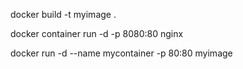 
docker build -t myimage .

docker container run -d -p 8080:80 nginx

docker run -d --name mycontainer -p 80:80 myimage